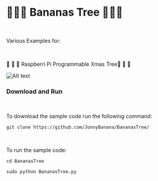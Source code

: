 # :banana::banana::banana: Bananas Tree :banana::banana::banana:

</BR>

Various Examples for:

</BR>

 :christmas_tree: :christmas_tree: :christmas_tree: Raspberri Pi Programmable Xmas Tree:christmas_tree: :christmas_tree: :christmas_tree: 
 
 
 ![Alt text](https://raw.githubusercontent.com/JonnyBanana/BananasTree/master/img/TreePinout.jpg)
 
 

 <h3>Download and Run</h3>

</BR>

To download the sample code run the following command:


`git clone https://github.com/JonnyBanana/BananasTree/`

</BR>

To run the sample code:


`cd BananasTree`



`sudo python BananasTree.py`


</BR>
